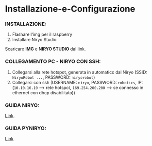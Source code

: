 # Installazione-e-Configurazione

### INSTALLAZIONE:
1) Flashare l'img per il raspberry
2) Installare Niryo Studio

Scaricare **IMG** e **NIRYO STUDIO** dal [link](https://niryo.com/download/).

### COLLEGAMENTO PC - NIRYO CON SSH:
1) Collegarsi alla rete hotspot, generata in automatico dal Niryo (SSID: `NiryoRobot ...`, PASSWORD: `niryorobot`)
2) Collegarsi con ssh (USERNAME: `niryo`, PASSWORD: `robotics`, IP: (`10.10.10.10` --> rete hotspot, `169.254.200.200` --> se connesso in ethernet con dhcp disabilitato))

### GUIDA NIRYO:
[Link](https://docs.niryo.com/product/ned/v3.1.1/en/source/software/niryo_studio.html).

### GUIDA PYNIRYO:
[Link](https://docs.niryo.com/dev/pyniryo/v1.0.5/en/source/examples/examples_vision.html).
